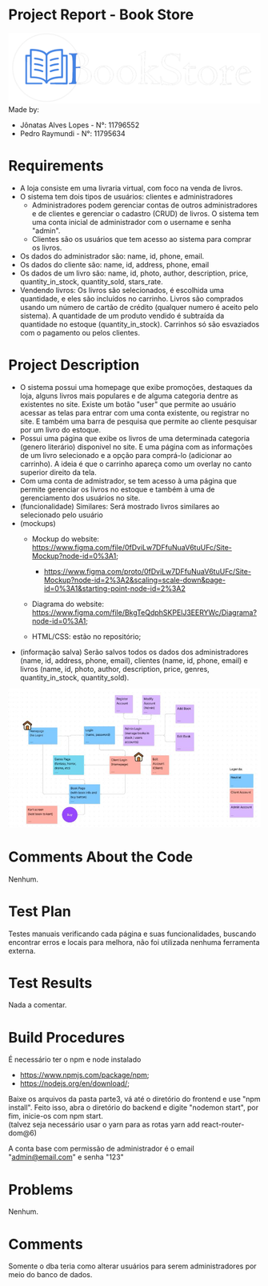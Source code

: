 # Project Report - Book Store

![alt text](Parte1_Mockups/img/logo.png)
Made by:<br/>
-	Jônatas Alves Lopes - N°: 11796552<br/>
-	Pedro Raymundi - N°: 11795634 


# Requirements

- A loja consiste em uma livraria virtual, com foco na venda de livros. 
-   O sistema tem dois tipos de usuários: clientes e administradores
	-  Administradores podem gerenciar contas de outros administradores e de clientes e gerenciar o cadastro (CRUD) de livros. O sistema tem uma conta inicial de administrador com o username e senha "admin".
	- Clientes são os usuários que tem acesso ao sistema para comprar os livros.
-   Os dados do administrador são: name, id, phone, email.
-   Os dados do cliente são: name, id, address, phone, email
-   Os dados de um livro são: name, id, photo, author, description, price, quantity_in_stock, quantity_sold, stars_rate.
- Vendendo livros: Os livros são selecionados, é escolhida uma quantidade, e eles são incluídos no carrinho. Livros são comprados usando um número de cartão de crédito (qualquer numero é aceito pelo sistema). A quantidade de um produto vendido é subtraída da quantidade no estoque (quantity_in_stock). Carrinhos só são esvaziados com o pagamento ou pelos clientes. 

# Project Description

-	O sistema possui uma homepage que exibe promoções, destaques da loja, alguns livros mais populares e de alguma categoria dentre as existentes no site.
Existe um botão "user" que permite ao usuário acessar as telas para entrar com uma conta existente, ou registrar no site. E também uma barra de pesquisa que permite ao cliente pesquisar por um livro do estoque.
-	Possui uma página que exibe os livros de uma determinada categoria (genero literário) disponivel no site. E uma página com as informações de um livro selecionado e a opção para comprá-lo (adicionar ao carrinho). A ideia é que o carrinho apareça como um overlay no canto superior direito da tela.
-	Com uma conta de admistrador, se tem acesso à uma página que permite gerenciar os livros no estoque e também à uma de gerenciamento dos usuários no site. 
-	(funcionalidade) Similares: Será mostrado livros similares ao selecionado pelo usuário
-	(mockups)
	- Mockup do website: https://www.figma.com/file/0fDviLw7DFfuNuaV6tuUFc/Site-Mockup?node-id=0%3A1;
		- https://www.figma.com/proto/0fDviLw7DFfuNuaV6tuUFc/Site-Mockup?node-id=2%3A2&scaling=scale-down&page-id=0%3A1&starting-point-node-id=2%3A2

	- Diagrama do website: https://www.figma.com/file/BkgTeQdphSKPElJ3EERYWc/Diagrama?node-id=0%3A1;
	- HTML/CSS: estão no repositório;
-	(informação salva) Serão salvos todos os dados dos administradores (name, id, address, phone, email), clientes (name, id, phone, email)  e livros (name, id, photo, author, description, price, genres, quantity_in_stock, quantity_sold).

![alt text](Parte1_Mockups/img/diagrama.JPG)


# Comments About the Code
Nenhum.

# Test Plan
Testes manuais verificando cada página e suas funcionalidades, buscando encontrar erros e locais para melhora, não foi utilizada nenhuma ferramenta externa.

# Test Results
Nada a comentar.

# Build Procedures
É necessário ter o npm e node instalado 
-	https://www.npmjs.com/package/npm;
-	https://nodejs.org/en/download/;

Baixe os arquivos da pasta parte3, vá até o diretório do frontend e use "npm install". Feito isso, abra o diretório do backend e digite "nodemon start", por fim, inicie-os com npm start.<br/>
(talvez seja necessário usar o yarn para as rotas yarn add react-router-dom@6)

A conta base com permissão de administrador é o email "admin@email.com" e senha "123"

# Problems
Nenhum.
    
# Comments
Somente o dba teria como alterar usuários para serem administradores por meio do banco de dados.
